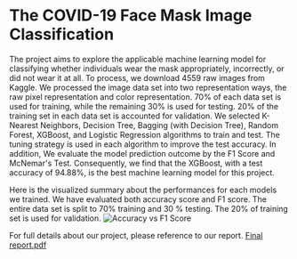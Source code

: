 # The COVID-19 Face Mask Image Classification
The project aims to explore the applicable machine learning model for classifying whether individuals wear the mask appropriately, incorrectly, or did not wear it at all. To process, we download 4559 raw images from Kaggle. We processed the image data set into two representation ways, the raw pixel representation and color representation.  70\% of each data set is used for training, while the remaining 30\% is used for testing. 20\% of the training set in each data set is accounted for validation. We selected K-Nearest Neighbors, Decision Tree, Bagging (with Decision Tree), Random Forest, XGBoost, and Logistic Regression algorithms to train and test. The tuning strategy is used in each algorithm to improve the test accuracy. In addition, We evaluate the model prediction outcome by the F1 Score and McNemar's Test. Consequently, we find that the XGBoost, with a test accuracy of 94.88\%, is the best machine learning model for this project.

Here is the visualized summary about the performances for each models we trained. We have evaluated both accuracy score and F1 score. The entire data set is split to 70% training and 30 % testing. The 20% of training set is used for validation. 
![Accuracy vs  F1 Score](https://user-images.githubusercontent.com/44512502/144944432-035e0a8d-73f8-43e5-b547-03307946b595.png)

For full details about our project, please reference to our report. [Final report.pdf](https://github.com/Szhang577/STAT_451_Final_Project/files/7664448/Final.report.pdf)
